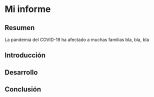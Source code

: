 # Mi informe

## Resumen

La pandemia del COVID-19 ha afectado a muchas familias bla, bla, bla

## Introducción

## Desarrollo

## Conclusión